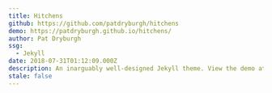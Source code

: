 ```yaml
---
title: Hitchens
github: https://github.com/patdryburgh/hitchens
demo: https://patdryburgh.github.io/hitchens/
author: Pat Dryburgh
ssg:
  - Jekyll
date: 2018-07-31T01:12:09.000Z
description: An inarguably well-designed Jekyll theme. View the demo at
stale: false
---
```

